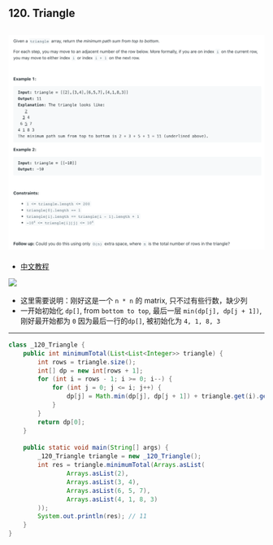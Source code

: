 ## 120. Triangle
![](img/2023-04-05-13-14-14.png)
---
- [中文教程](https://www.youtube.com/watch?v=p1LlPZYw42g&t=309s)

![](img/2023-04-05-13-15-17.png)

- 这里需要说明：刚好这是一个 `n * n` 的 matrix, 只不过有些行数，缺少列
- 一开始初始化 `dp[]`, from `bottom to top`, 最后一层 `min(dp[j], dp[j + 1])`, 刚好最开始都为 `0`
  因为最后一行的`dp[]`, 被初始化为 `4, 1, 8, 3`

---

```java
class _120_Triangle {
    public int minimumTotal(List<List<Integer>> triangle) {
        int rows = triangle.size();
        int[] dp = new int[rows + 1];
        for (int i = rows - 1; i >= 0; i--) {
            for (int j = 0; j <= i; j++) {
                dp[j] = Math.min(dp[j], dp[j + 1]) + triangle.get(i).get(j);
            }
        }
        return dp[0];
    }

    public static void main(String[] args) {
        _120_Triangle triangle = new _120_Triangle();
        int res = triangle.minimumTotal(Arrays.asList(
                Arrays.asList(2),
                Arrays.asList(3, 4),
                Arrays.asList(6, 5, 7),
                Arrays.asList(4, 1, 8, 3)
        ));
        System.out.println(res); // 11
    }
}
```
